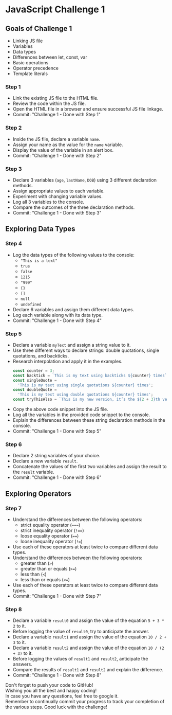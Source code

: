# JavaScript Challenge 1

## Goals of Challenge 1

- Linking JS file
- Variables
- Data types
- Differences between let, const, var
- Basic operations
- Operator precedence
- Template literals

### Step 1

- Link the existing JS file to the HTML file.
- Review the code within the JS file.
- Open the HTML file in a browser and ensure successful JS file linkage.
- Commit: "Challenge 1 - Done with Step 1"

### Step 2

- Inside the JS file, declare a variable `name`.
- Assign your name as the value for the `name` variable.
- Display the value of the variable in an alert box.
- Commit: "Challenge 1 - Done with Step 2"

### Step 3

- Declare 3 variables (`age`, `lastName`, `DOB`) using 3 different declaration methods.
- Assign appropriate values to each variable.
- Experiment with changing variable values.
- Log all 3 variables to the console.
- Compare the outcomes of the three declaration methods.
- Commit: "Challenge 1 - Done with Step 3"

## Exploring Data Types

### Step 4

- Log the data types of the following values to the console:
  - `"This is a text"`
  - `true`
  - `false`
  - `1215`
  - `"999"`
  - `{}`
  - `[]`
  - `null`
  - `undefined`
- Declare 6 variables and assign them different data types.
- Log each variable along with its data type.
- Commit: "Challenge 1 - Done with Step 4"

### Step 5

- Declare a variable `myText` and assign a string value to it.
- Use three different ways to declare strings: double quotations, single quotations, and backticks.
- Research interpolation and apply it in the examples.
  ```javascript
  const counter = 3;
  const backtick = `This is my text using backticks ${counter} times`;
  const singleQuote =
    'This is my text using single quotations ${counter} times';
  const doubleQuote =
    'This is my text using double quotations ${counter} times';
  const tryThisAlso = `This is my new version, it’s the ${2 + 3}th version`;
  ```
- Copy the above code snippet into the JS file.
- Log all the variables in the provided code snippet to the console.
- Explain the differences between these string declaration methods in the console.
- Commit: "Challenge 1 - Done with Step 5"

### Step 6

- Declare 2 string variables of your choice.
- Declare a new variable `result`.
- Concatenate the values of the first two variables and assign the result to the `result` variable.
- Commit: "Challenge 1 - Done with Step 6"

## Exploring Operators

### Step 7

- Understand the differences between the following operators:
  - strict equality operator (`===`)
  - strict inequality operator (`!==`)
  - loose equality operator (`==`)
  - loose inequality operator (`!=`)
- Use each of these operators at least twice to compare different data types.
- Understand the differences between the following operators:
  - greater than (`>`)
  - greater than or equals (`>=`)
  - less than (`<`)
  - less than or equals (`<=`)
- Use each of these operators at least twice to compare different data types.
- Commit: "Challenge 1 - Done with Step 7"

### Step 8

- Declare a variable `result0` and assign the value of the equation `5 + 3 * 2` to it.
- Before logging the value of `result0`, try to anticipate the answer.
- Declare a variable `result1` and assign the value of the equation `10 / 2 + 3` to it.
- Declare a variable `result2` and assign the value of the equation `10 / (2 + 3)` to it.
- Before logging the values of `result1` and `result2`, anticipate the answers.
- Compare the results of `result1` and `result2` and explain the difference.
- Commit: "Challenge 1 - Done with Step 8"

Don't forget to push your code to GitHub!<br>
Wishing you all the best and happy coding!<br>
In case you have any questions, feel free to google it.<br>
Remember to continually commit your progress to track your completion of the various steps. Good luck with the challenge!
